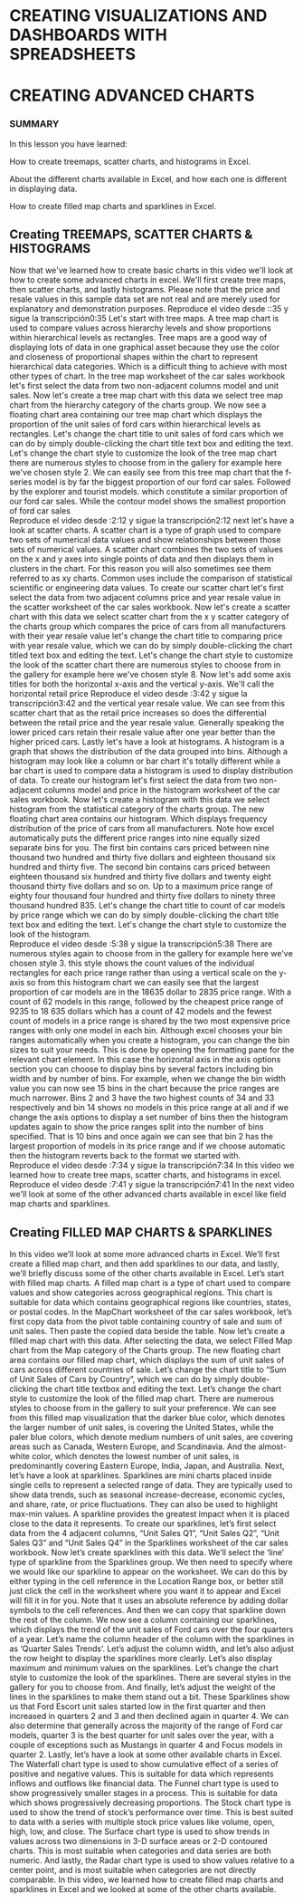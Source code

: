 
# CREATING VISUALIZATIONS AND DASHBOARDS WITH SPREADSHEETS #

# CREATING ADVANCED CHARTS #

### SUMMARY ###

In this lesson you have learned:

How to create treemaps, scatter charts, and histograms in Excel.

About the different charts available in Excel, and how each one is different in displaying data.

How to create filled map charts and sparklines in Excel.



## Creating TREEMAPS, SCATTER CHARTS & HISTOGRAMS ##

Now that we've learned how to create basic charts  in this video we'll look at how to create some   advanced charts in excel. We'll first create tree  maps, then scatter charts, and lastly histograms.   Please note that the price and  resale values in this sample data set   are not real and are merely used for  explanatory and demonstration purposes.
Reproduce el video desde ::35 y sigue la transcripción0:35
Let's start with tree maps. A tree map chart is  used to compare values across hierarchy levels   and show proportions within hierarchical levels as  rectangles. Tree maps are a good way of displaying   lots of data in one graphical asset because they  use the color and closeness of proportional shapes   within the chart to represent hierarchical data  categories. Which is a difficult thing to achieve   with most other types of chart. In the tree map  worksheet of the car sales workbook let's first   select the data from two non-adjacent columns  model and unit sales. Now let's create a tree map   chart with this data we select tree map chart from  the hierarchy category of the charts group. We now   see a floating chart area containing our tree map  chart which displays the proportion of the unit   sales of ford cars within hierarchical levels  as rectangles. Let's change the chart title to   unit sales of ford cars which we can do by simply  double-clicking the chart title text box and   editing the text. Let's change the chart style to  customize the look of the tree map chart there are   numerous styles to choose from in the gallery for  example here we've chosen style 2. We can easily   see from this tree map chart that the f-series  model is by far the biggest proportion of our ford   car sales. Followed by the explorer and tourist  models. which constitute a similar proportion   of our ford car sales. While the contour model  shows the smallest proportion of ford car sales  
Reproduce el video desde :2:12 y sigue la transcripción2:12
next let's have a look at scatter charts. A scatter  chart is a type of graph used to compare two sets   of numerical data values and show relationships  between those sets of numerical values.   A scatter chart combines the two sets of values  on the x and y axes into single points of data   and then displays them in clusters in the chart.  For this reason you will also sometimes see them   referred to as xy charts. Common uses include  the comparison of statistical scientific or   engineering data values. To create our scatter  chart let's first select the data from two   adjacent columns price and year resale value in  the scatter worksheet of the car sales workbook.   Now let's create a scatter chart with this data  we select scatter chart from the x y scatter   category of the charts group which compares  the price of cars from all manufacturers with   their year resale value let's change the chart  title to comparing price with year resale value,   which we can do by simply double-clicking the  chart titled text box and editing the text. Let's   change the chart style to customize the look of  the scatter chart there are numerous styles to   choose from in the gallery for example here we've  chosen style 8. Now let's add some axis titles   for both the horizontal x-axis and the vertical  y-axis. We'll call the horizontal retail price
Reproduce el video desde :3:42 y sigue la transcripción3:42
and the vertical year resale value. We can see  from this scatter chart that as the retail price   increases so does the differential between the  retail price and the year resale value. Generally   speaking the lower priced cars retain their resale  value after one year better than the higher priced   cars. Lastly let's have a look at histograms. A  histogram is a graph that shows the distribution   of the data grouped into bins. Although a histogram  may look like a column or bar chart it's totally   different while a bar chart is used to compare  data a histogram is used to display distribution   of data. To create our histogram let's first select  the data from two non-adjacent columns model and   price in the histogram worksheet of the car sales  workbook. Now let's create a histogram with this   data we select histogram from the statistical  category of the charts group. The new floating   chart area contains our histogram. Which displays  frequency distribution of the price of cars from   all manufacturers. Note how excel automatically  puts the different price ranges into nine equally   sized separate bins for you. The first bin contains  cars priced between nine thousand two hundred and   thirty five dollars and eighteen thousand six  hundred and thirty five. The second bin contains   cars priced between eighteen thousand six hundred  and thirty five dollars and twenty eight thousand   thirty five dollars and so on. Up to a maximum  price range of eighty four thousand four hundred   and thirty five dollars to ninety three thousand  hundred 835. Let's change the chart title to count   of car models by price range which we can do by  simply double-clicking the chart title text box   and editing the text. Let's change the chart  style to customize the look of the histogram.  
Reproduce el video desde :5:38 y sigue la transcripción5:38
There are numerous styles again to choose from in  the gallery for example here we've chosen style 3.   this style shows the count values of the  individual rectangles for each price range   rather than using a vertical scale on the y-axis  so from this histogram chart we can easily see   that the largest proportion of car models  are in the 18635 dollar to 2835 price range.   With a count of 62 models in this range, followed  by the cheapest price range of 9235 to 18   635 dollars which has a count of 42 models and  the fewest count of models in a price range is   shared by the two most expensive price ranges  with only one model in each bin. Although excel   chooses your bin ranges automatically when you  create a histogram, you can change the bin sizes   to suit your needs. This is done by opening the  formatting pane for the relevant chart element.   In this case the horizontal axis in the axis  options section you can choose to display bins   by several factors including bin width and by  number of bins. For example, when we change the   bin width value you can now see 15 bins in the  chart because the price ranges are much narrower.   Bins 2 and 3 have the two highest counts of 34  and 33 respectively and bin 14 shows no models in   this price range at all and if we change the axis  options to display a set number of bins then the   histogram updates again to show the price ranges  split into the number of bins specified. That is 10   bins and once again we can see that bin 2 has the  largest proportion of models in its price range   and if we choose automatic then the histogram  reverts back to the format we started with.  
Reproduce el video desde :7:34 y sigue la transcripción7:34
In this video we learned how to create tree  maps, scatter charts, and histograms in excel.  
Reproduce el video desde :7:41 y sigue la transcripción7:41
In the next video we'll look at some of the other   advanced charts available in excel  like field map charts and sparklines.



## Creating FILLED MAP CHARTS & SPARKLINES ##

In this video we’ll look at some more advanced charts in Excel. We’ll first create a filled map chart, and then add sparklines to our data, and lastly, we’ll briefly discuss some of the other charts available in Excel. Let’s start with filled map charts. A filled map chart is a type of chart used to compare values and show categories across geographical regions. This chart is suitable for data which contains geographical regions like countries, states, or postal codes. In the MapChart worksheet of the car sales workbook, let’s first copy data from the pivot table containing country of sale and sum of unit sales. Then paste the copied data beside the table. Now let’s create a filled map chart with this data. After selecting the data, we select Filled Map chart from the Map category of the Charts group. The new floating chart area contains our filled map chart, which displays the sum of unit sales of cars across different countries of sale. Let’s change the chart title to “Sum of Unit Sales of Cars by Country”, which we can do by simply double-clicking the chart title textbox and editing the text. Let’s change the chart style to customize the look of the filled map chart. There are numerous styles to choose from in the gallery to suit your preference. We can see from this filled map visualization that the darker blue color, which denotes the larger number of unit sales, is covering the United States, while the paler blue colors, which denote medium numbers of unit sales, are covering areas such as Canada, Western Europe, and Scandinavia. And the almost-white color, which denotes the lowest number of unit sales, is predominantly covering Eastern Europe, India, Japan, and Australia. Next, let’s have a look at sparklines. Sparklines are mini charts placed inside single cells to represent a selected range of data. They are typically used to show data trends, such as seasonal increase-decrease, economic cycles, and share, rate, or price fluctuations. They can also be used to highlight max-min values. A sparkline provides the greatest impact when it is placed close to the data it represents. To create our sparklines, let’s first select data from the 4 adjacent columns, “Unit Sales Q1”, “Unit Sales Q2”, “Unit Sales Q3” and “Unit Sales Q4” in the Sparklines worksheet of the car sales workbook. Now let’s create sparklines with this data. We’ll select the ‘line’ type of sparkline from the Sparklines group. We then need to specify where we would like our sparkline to appear on the worksheet. We can do this by either typing in the cell reference in the Location Range box, or better still just click the cell in the worksheet where you want it to appear and Excel will fill it in for you. Note that it uses an absolute reference by adding dollar symbols to the cell references. And then we can copy that sparkline down the rest of the column. We now see a column containing our sparklines, which displays the trend of the unit sales of Ford cars over the four quarters of a year. Let’s name the column header of the column with the sparklines in as ‘Quarter Sales Trends’. Let’s adjust the column width, and let’s also adjust the row height to display the sparklines more clearly. Let’s also display maximum and minimum values on the sparklines. Let’s change the chart style to customize the look of the sparklines. There are several styles in the gallery for you to choose from. And finally, let’s adjust the weight of the lines in the sparklines to make them stand out a bit. These Sparklines show us that Ford Escort unit sales started low in the first quarter and then increased in quarters 2 and 3 and then declined again in quarter 4. We can also determine that generally across the majority of the range of Ford car models, quarter 3 is the best quarter for unit sales over the year, with a couple of exceptions such as Mustangs in quarter 4 and Focus models in quarter 2. Lastly, let’s have a look at some other available charts in Excel. The Waterfall chart type is used to show cumulative effect of a series of positive and negative values. This is suitable for data which represents inflows and outflows like financial data. The Funnel chart type is used to show progressively smaller stages in a process. This is suitable for data which shows progressively decreasing proportions. The Stock chart type is used to show the trend of stock’s performance over time. This is best suited to data with a series with multiple stock price values like volume, open, high, low, and close. The Surface chart type is used to show trends in values across two dimensions in 3-D surface areas or 2-D contoured charts. This is most suitable when categories and data series are both numeric. And lastly, the Radar chart type is used to show values relative to a center point, and is most suitable when categories are not directly comparable. In this video, we learned how to create filled map charts and sparklines in Excel and we looked at some of the other charts available.
